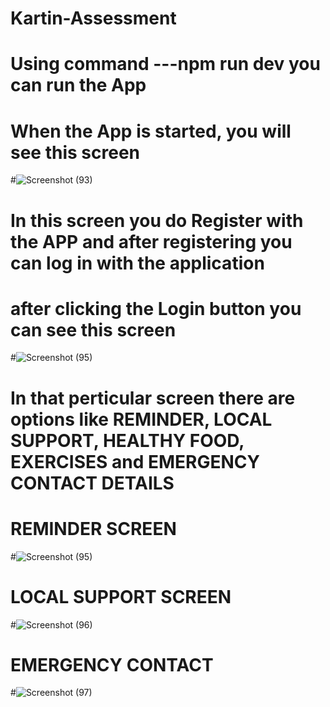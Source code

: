 # Kartin-Assessment
# Using command ---npm run dev you can run the App
# When the App is started, you will see this screen
#![Screenshot (93)](https://github.com/Dadhimukh/Kartin-Assesment/assets/108916524/3a61279c-14cf-4c1d-8e26-164263810552)
# In this screen you do Register with the APP and after registering you can log in with the application
# after clicking the Login button you can see this screen
#![Screenshot (95)](https://github.com/Dadhimukh/Kartin-Assesment/assets/108916524/dc5f8105-2d3f-40ad-ac94-ef5fa2c4cd7f)
# In that perticular screen there are options like REMINDER, LOCAL SUPPORT, HEALTHY FOOD, EXERCISES and EMERGENCY CONTACT DETAILS
# REMINDER SCREEN
#![Screenshot (95)](https://github.com/Dadhimukh/Kartin-Assesment/assets/108916524/46570f1b-bbe4-4b5c-9919-ab914b89a965)
# LOCAL SUPPORT SCREEN
#![Screenshot (96)](https://github.com/Dadhimukh/Kartin-Assesment/assets/108916524/80c2d61f-1ffb-4134-b03e-90c9d0870658)
# EMERGENCY CONTACT
#![Screenshot (97)](https://github.com/Dadhimukh/Kartin-Assesment/assets/108916524/8da61148-becd-47bc-a293-3bb0aedf5750)
